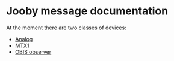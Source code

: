 # Jooby message documentation

At the moment there are two classes of devices:

- [Analog](./docs/analog/readme.md)
- [MTX1](./docs/mtx1/readme.md)
- [OBIS observer](./docs/obis-observer/readme.md)
